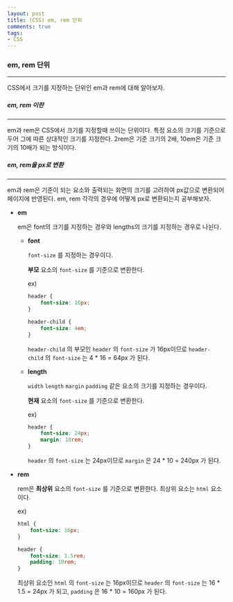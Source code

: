 ```yaml
---
layout: post
title: (CSS) em, rem 단위
comments: true
tags:
- CSS
---
```




### em, rem 단위

---



CSS에서 크기를 지정하는 단위인 em과 rem에 대해 알아보자. 



##### em, rem 이란

---

em과 rem은 CSS에서 크기를 지정할때 쓰이는 단위이다. 특정 요소의 크기를 기준으로 두어 그에 따른 상대적인 크기를 지정한다.  2rem은 기준 크기의 2배, 10em은 기준 크기의 10배가 되는 방식이다.



##### em, rem을 px로 변환

---

em과 rem은 기준이 되는 요소와 출력되는 화면의 크기를 고려하여 px값으로 변환되어 페이지에 반영된다. em, rem 각각의 경우에 어떻게 px로 변환되는지 공부해보자.



* **em**

  em은 font의 크기를 지정하는 경우와 lengths의 크기를 지정하는 경우로 나뉜다.

  * **font**

    `font-size` 를 지정하는 경우이다. 

    **부모** 요소의 `font-size` 를 기준으로 변환한다.

    ex)

    ```css
    header {
        font-size: 16px; 
    }
    
    header-child {
        font-size: 4em; 
    }
    ```

    `header-child` 의 부모인 `header` 의 `font-size` 가 16px이므로 `header-child` 의 `font-size` 는 4 * 16 = 64px 가 된다.

  * **length**

    `width` `length` `margin` `padding` 같은 요소의 크기를 지정하는 경우이다.

    **현재** 요소의 `font-size` 를 기준으로 변환한다.

    ex)

    ```css
    header {
        font-size: 24px;
        margin: 10rem;
    }
    ```

    `header` 의 `font-size` 는 24px이므로 `margin` 은 24 * 10 = 240px 가 된다.

* **rem**

  rem은 **최상위** 요소의 `font-size` 를 기준으로 변환한다. 최상위 요소는 `html` 요소이다.

  ex)

  ```css
  html {
      font-size: 16px;
  }
  
  header {
      font-size: 1.5rem;
      padding: 10rem;
  }
  ```

  최상위 요소인 `html` 의 `font-size` 는 16px이므로 `header` 의 `font-size` 는 16 * 1.5 = 24px 가 되고, `padding` 은 16 * 10 = 160px 가 된다.


